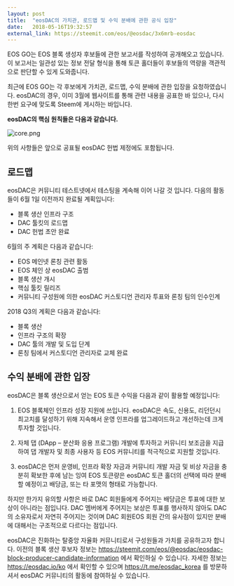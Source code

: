 ```yaml
---
layout: post
title:  "eosDAC의 가치관, 로드맵 및 수익 분배에 관한 공식 입장"
date:   2018-05-16T19:32:57
external_link: https://steemit.com/eos/@eosdac/3x6mrb-eosdac
---
```

EOS GO는 EOS 블록 생성자 후보들에 관한 보고서를 작성하여 공개해오고 있습니다. 이 보고서는 일관성 있는 정보 전달 형식을 통해 토큰 홀더들이 후보들의 역량을 객관적으로 판단할 수 있게 도와줍니다.

최근에 EOS GO는 각 후보에게 가치관, 로드맵, 수익 분배에 관한 입장을 요청하였습니다. eosDAC의 경우, 이미 3월에 웹사이트를 통해 관련 내용을 공표한 바 있으나, 다시 한번 요구에 맞도록 Steem에 게시하는 바입니다.
 


**eosDAC의 핵심 원칙들은 다음과 같습니다.**

![core.png](https://steemitimages.com/DQmXx48sFda3qqxwipS9US6AHhav6g27oCjxZmcDHHGiyRy/core.png)

위의 사항들은 앞으로 공표될 eosDAC 헌법 제정에도 포함됩니다.

## 로드맵

eosDAC은 커뮤니티 테스트넷에서 테스팅을 계속해 이어 나갈 것 입니다. 다음의 활동들이 6월 1일 이전까지 완료될 계획입니다:

- 블록 생산 인프라 구조
- DAC 툴킷의 로드맵
- DAC 헌법 초안 완료

6월의 주 계획은 다음과 같습니다:

- EOS 메인넷 론칭 관련 활동
- EOS 체인 상 eosDAC 출범
- 블록 생산 개시
- 핵심 툴킷 릴리즈
- 커뮤니티 구성원에 의한 eosDAC 커스토디언 관리자 투표와 론칭 팀의 인수인계

2018 Q3의 계획은 다음과 같습니다:

- 블록 생산
- 인프라 구조의 확장
- DAC 툴의 개발 및 도입 단계
- 론칭 팀에서 커스토디언 관리자로 교체 완료

## 수익 분배에 관한 입장
eosDAC은 블록 생산으로서 얻는 EOS 토큰 수익을 다음과 같이 활용할 예정입니다:

1. EOS 블록체인 인프라 성장 지원에 쓰입니다. eosDAC은 속도, 신용도, 리던던시 최고치를 달성하기 위해 지속해서 운영 인프라를 업그레이드하고 개선하는데 크게 투자할 것입니다.

2.  자체 댑 (DApp – 분산화 응용 프로그램) 개발에 투자하고 커뮤니티 보조금을 지급하여 댑 개발자 및 최종 사용자 등 EOS 커뮤니티를 적극적으로 지원할 것입니다.

3. eosDAC은 먼저 운영비, 인프라 확장 자금과 커뮤니티 개발 자금 및 비상 자금을 충분히 확보한 후에 남는 잉여 EOS 토큰량은 eosDAC 토큰 홀더의 선택에 따라 분배할 예정이고 배당금, 또는 타 포맷의 형태로 가능합니다.

하지만 한가지 유의할 사항은 바로 DAC 회원들에게 주어지는 배당금은 투표에 대한 보상이 아니라는 점입니다.
DAC 멤버에게 주어지는 보상은 투표를 행사하지 않아도 DAC의 소유자로서 자연히 주어지는 것이며 DAC 회원EOS 회원 간의 유사점이 있지만 분배에 대해서는 구조적으로 다르다는 점입니다.

eosDAC은 진화하는 탈중앙 자율화 커뮤니티로서 구성원들과 가치를 공유하고자 합니다. 이전의 블록 생산 후보자 정보는 https://steemit.com/eos/@eosdac/eosdac-block-producer-candidate-information 에서 확인하실 수 있습니다. 자세한 정보는 https://eosdac.io/ko 에서 확인할 수 있으며 https://t.me/eosdac_korea 를 방문하셔서 eosDAC 커뮤니티의 활동에 참여하실 수 있습니다.
